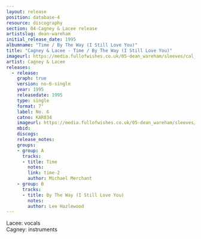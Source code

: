 ```yaml
---
layout: release
position: database-4
resource: discography
section: 04-Cagney & Lacee release
artistslug: dean-wareham
initial_release_date: 1995
albumname: "Time / By The Way (I Still Love You)"
title: "Cagney & Lacee - Time / By The Way (I Still Love You)"
imageurl: https://media.fullofwishes.co.uk/05-dean_wareham/sleeves/cal_time_sleeve_01.jpg
artist: Cagney & Lacee
releases:
  - release:
    graph: true
    version: no-6-single
    year: 1995
    releasedate: 1995
    type: single
    format: 7"
    label: No. 6
    catno: KAR034
    imageurl: https://media.fullofwishes.co.uk/05-dean_wareham/sleeves/cal_time_sleeve_01.jpg
    mbid:
    discogs:
    release_notes:
    groups:
    - group: A
      tracks:
      - title: Time
        notes:
        link: time-2
        author: Michael Merchant
    - group: B
      tracks:
      - title: By The Way (I Still Love You)
        notes:
        author: Lee Hazlewood
---
```

Lacee: vocals  
Cagney: instruments
